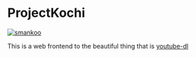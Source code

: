 # ProjectKochi

[![smankoo](https://circleci.com/gh/smankoo/ProjectKochi.svg?style=shield)](https://app.circleci.com/pipelines/github/smankoo/ProjectKochi)

This is a web frontend to the beautiful thing that is [youtube-dl](https://github.com/ytdl-org/youtube-dl)